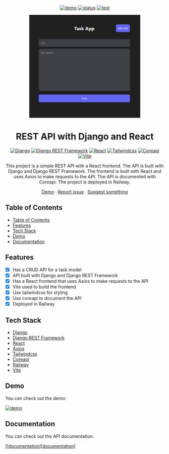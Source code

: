 [demo]: https://img.shields.io/badge/🚀%20Live%20Demo-000000?style=for-the-badge&&logoColor=white&color=0a6bdb
[status-link]: https://github.com/wrujel/monitor-repos
[tests-link]: https://github.com/wrujel/monitor-tests

[demo-link]: https://django-crud-react.onrender.com
[status]: https://img.shields.io/endpoint?url=https%3A%2F%2Fraw.githubusercontent.com%2Fwrujel%2Fmonitor-repos%2Fmain%2Fdata%2Fdjango-crud-react.json
[tests]: https://img.shields.io/endpoint?url=https%3A%2F%2Fraw.githubusercontent.com%2Fwrujel%2Fmonitor-tests%2Fmain%2Fdata%2Fdjango-crud-react.json

<div align='center'>

  [![demo][demo]][demo-link]
  [![status][status]][status-link]
  [![test][tests]][tests-link]

</div>

<div align='center'>
  <a href='/'>
    <img
      src='/client/public/screenshot.png'
      alt='Screenshot of the app'
      width='70%'
    />
  </a>
</div>

<div align='center'>
  <h1>REST API with Django and React</h1>
</div>

<div align='center'>

  [![Django][django]][django-link]
  [![Django REST Framework][django-rest-framework]][django-rest-framework-link]
  [![React][react]][react-link]
  [![Tailwindcss][tailwindcss]][tailwindcss-link]
  [![Coreapi][coreapi]][coreapi-link]
  [![Vite][vite]][vite-link]

</div>

<div align='center'>
  This project is a simple REST API with a React frontend. The API is built with Django and Django REST Framework. The frontend is built with React and uses Axios to make requests to the API. The API is documented with Coreapi. The project is deployed in Railway.

  [Demo](https://django-crud-react.onrender.com) · [Report issue](/issues) · [Suggest something](/issues)
</div>

## Table of Contents
- [Table of Contents](#table-of-contents)
- [Features](#features)
- [Tech Stack](#tech-stack)
- [Demo](#demo)
- [Documentation](#documentation)

## Features
- [x] Has a CRUD API for a task model
- [x] API built with Django and Django REST Framework
- [x] Has a React frontend that uses Axios to make requests to the API
- [x] Vite used to build the frontend
- [x] Use tailwindcss for styling
- [x] Use coreapi to document the API
- [x] Deployed in Railway

## Tech Stack
- [Django](https://www.djangoproject.com/)
- [Django REST Framework](https://www.django-rest-framework.org/)
- [React](https://reactjs.org/)
- [Axios](https://axios-http.com/docs/intro)
- [Tailwindcss](https://tailwindcss.com/)
- [Coreapi](https://www.coreapi.org/)
- [Railway](https://railway.app/)
- [Vite](https://vitejs.dev/)

## Demo
You can check out the demo:

[![demo][demo]][demo-link]

## Documentation
You can check out the API documentation:

[![documentation][documentation]](https://django-crud-react.onrender.com/tasks/docs)



<!-- Badges -->
[nextjs]: https://img.shields.io/badge/Next.js-black?style=for-the-badge&logo=next.js
[typescript]: https://img.shields.io/badge/Typescript-007ACC?style=for-the-badge&logo=typescript&logoColor=white&color=blue
[tailwindcss]: https://img.shields.io/badge/Tailwind%20CSS-38B2AC?style=for-the-badge&logo=tailwind-css&logoColor=white
[react]: https://img.shields.io/badge/React-20232A?style=for-the-badge&logo=react&logoColor=61DAFB
[lodash]: https://img.shields.io/badge/Lodash-2A2A2A?style=for-the-badge&logo=lodash
[next-auth]: https://img.shields.io/badge/Next--Auth-black?style=for-the-badge&logo=next.js
[prisma]: https://img.shields.io/badge/Prisma-2D3748?style=for-the-badge&logo=prisma&logoColor=white
[axios]: https://img.shields.io/badge/Axios-671ddf?style=for-the-badge&logo=axios&logoColor=white
[react-icons]: https://img.shields.io/badge/React--Icons-20232A?style=for-the-badge&logo=react&logoColor=61DAFB
[swr]: https://img.shields.io/badge/SWR-black?style=for-the-badge&logo=next.js
[zustand]: https://img.shields.io/badge/Zustand-2A2A2A?style=for-the-badge&logo=npm
[react-player]: https://img.shields.io/badge/React--Player-2A2A2A?style=for-the-badge&logo=npm
[mongodb]: https://img.shields.io/badge/MongoDB-47A248?style=for-the-badge&logo=mongodb&logoColor=white
[vercel]: https://img.shields.io/badge/Vercel-000000?style=for-the-badge&logo=vercel&logoColor=white
[html]: https://img.shields.io/badge/HTML5-E34F26?style=for-the-badge&logo=html5&logoColor=white
[css]: https://img.shields.io/badge/CSS3-1572B6?style=for-the-badge&logo=css3&logoColor=white
[javascript]: https://img.shields.io/badge/JavaScript-323330?style=for-the-badge&logo=javascript&logoColor=F7DF1E
[netlify]: https://img.shields.io/badge/Netlify-00C7B7?style=for-the-badge&logo=netlify&logoColor=white
[vite]: https://img.shields.io/badge/Vite-646CFF?style=for-the-badge&logo=vite&logoColor=white
[astro]: https://img.shields.io/badge/Astro-0C1222?style=for-the-badge&logo=astro&logoColor=FDFDFE
[express]: https://img.shields.io/badge/Express%20js-000000?style=for-the-badge&logo=express&logoColor=white
[mongoose]: https://img.shields.io/badge/Mongoose-2A2A2A?style=for-the-badge&logo=mongoose&logoColor=white
[angular]: https://img.shields.io/badge/Angular-DD0031?style=for-the-badge&logo=angular&logoColor=white
[angular-material]: https://img.shields.io/badge/Angular%20Material-DD0031?style=for-the-badge&logo=angular&logoColor=white
[nodejs]: https://img.shields.io/badge/Node.js-339933?style=for-the-badge&logo=node.js&logoColor=white
[netsjs]: https://img.shields.io/badge/NestJS-E0234E?style=for-the-badge&logo=nestjs&logoColor=white
[swagger]: https://img.shields.io/badge/Swagger-85EA2D?style=for-the-badge&logo=swagger&logoColor=black
[jest]: https://img.shields.io/badge/Jest-C21325?style=for-the-badge&logo=jest&logoColor=white
[react-hot-toast]: https://img.shields.io/badge/React--Hot--Toast-2A2A2A?style=for-the-badge&logo=npm&logoColor=white
[github-api]: https://img.shields.io/badge/Github%20API-181717?style=for-the-badge&logo=github&logoColor=white
[date-fns]: https://img.shields.io/badge/Date--fns-F7841B?style=for-the-badge&logo=date-fns&logoColor=white
[django]: https://img.shields.io/badge/Django-092E20?style=for-the-badge&logo=django&logoColor=green
[django-rest-framework]: https://img.shields.io/badge/django%20rest-092E20?style=for-the-badge&logo=django&logoColor=green
[coreapi]: https://img.shields.io/badge/Coreapi-2A2A2A.svg?style=for-the-badge&logo=npm
[bcrypt]: https://img.shields.io/badge/Bcrypt-2A2A2A?style=for-the-badge&logo=npm&logoColor=white
[recharts]: https://img.shields.io/badge/Recharts-20232A?style=for-the-badge&logo=react&logoColor=61DAFB
[use-debounce]: https://img.shields.io/badge/Use--Debounce-2A2A2A?style=for-the-badge&logo=npm&logoColor=white
[framer-motion]: https://img.shields.io/badge/Framer%20Motion-2A2A2A?style=for-the-badge&logo=npm&logoColor=white
[tsparticles]: https://img.shields.io/badge/Tsparticles-2A2A2A?style=for-the-badge&logo=npm&logoColor=white
[swiper]: https://img.shields.io/badge/Swiper-6332D2?style=for-the-badge&logo=swiper&logoColor=white
[react-countup]: https://img.shields.io/badge/React%20Countup-20232A?style=for-the-badge&logo=react&logoColor=61DAFB
[cloudinary]: https://img.shields.io/badge/Cloudinary-4285F4?style=for-the-badge&logo=cloudinary&logoColor=white
[query-string]: https://img.shields.io/badge/Query%20String-2A2A2A?style=for-the-badge&logo=npm&logoColor=white
[react-date-range]: https://img.shields.io/badge/React%20Date%20Range-2A2A2A?style=for-the-badge&logo=npm&logoColor=white
[react-hook-form]: https://img.shields.io/badge/React%20Hook%20Form-20232A?style=for-the-badge&logo=react&logoColor=61DAFB
[react-spinners]: https://img.shields.io/badge/React%20spinners-2A2A2A?style=for-the-badge&logo=npm&logoColor=white
[world-countries-data]: https://img.shields.io/badge/World%20countries%20data-2A2A2A?style=for-the-badge&logo=npm&logoColor=white
[react-leaflet]: https://img.shields.io/badge/React%20Leaflet-2A2A2A?style=for-the-badge&logo=npm&logoColor=white
[react-select]: https://img.shields.io/badge/React%20Select-2A2A2A?style=for-the-badge&logo=npm&logoColor=white

<!-- Badges links -->
[nextjs-link]: https://nextjs.org/
[typescript-link]: https://www.typescriptlang.org/
[tailwindcss-link]: https://tailwindcss.com/
[react-link]: https://reactjs.org/
[lodash-link]: https://lodash.com/
[next-auth-link]: https://next-auth.js.org/
[prisma-link]: https://www.prisma.io/
[axios-link]: https://axios-http.com/
[react-icons-link]: https://react-icons.github.io/react-icons/
[swr-link]: https://swr.vercel.app/
[zustand-link]: https://zustand.surge.sh/
[react-player-link]: https://www.npmjs.com/package/react-player
[mongodb-link]: https://www.mongodb.com/
[vercel-link]: https://vercel.com/
[html-link]: https://developer.mozilla.org/en-US/docs/Web/HTML
[css-link]: https://developer.mozilla.org/en-US/docs/Web/CSS
[javascript-link]: https://developer.mozilla.org/en-US/docs/Web/JavaScript
[netlify-link]: https://www.netlify.com/
[vite-link]: https://vitejs.dev/
[astro-link]: https://astro.build/
[express-link]: https://expressjs.com/
[mongoose-link]: https://mongoosejs.com/
[angular-link]: https://angular.io/
[angular-material-link]: https://material.angular.io/
[nodejs-link]: https://nodejs.org/en/
[netsjs-link]: https://nestjs.com/
[swagger-link]: https://swagger.io/
[jest-link]: https://jestjs.io/
[react-hot-toast-link]: https://react-hot-toast.com/
[github-api-link]: https://docs.github.com/en/rest
[date-fns-link]: https://date-fns.org/
[django-link]: https://www.djangoproject.com/
[django-rest-framework-link]: https://www.django-rest-framework.org/
[coreapi-link]: https://www.coreapi.org/

